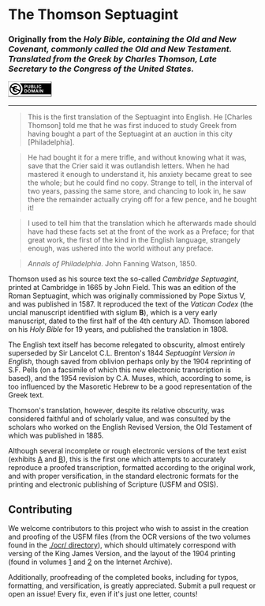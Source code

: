 # The Thomson Septuagint

### Originally from the *Holy Bible, containing the Old and New Covenant, commonly called the Old and New Testament. Translated from the Greek by Charles Thomson, Late Secretary to the Congress of the United States.*

[![This work is in the public domain](pdm.png)](LICENSE)

---

> This is the first translation of the Septuagint into English. He [Charles
> Thomson] told me that he was first induced to study Greek from having bought
> a part of the Septuagint at an auction in this city [Philadelphia].

> He had bought it for a mere trifle, and without knowing what it was, save
> that the Crier said it was outlandish letters. When he had mastered it enough
> to understand it, his anxiety became great to see the whole; but he could
> find no copy. Strange to tell, in the interval of two years, passing the same
> store, and chancing to look in, he saw there the remainder actually crying
> off for a few pence, and he bought it!

> I used to tell him that the translation which he afterwards made should have
> had these facts set at the front of the work as a Preface; for that great
> work, the first of the kind in the English language, strangely enough, was
> ushered into the world without any preface.

> *Annals of Philadelphia*. John Fanning Watson, 1850.

Thomson used as his source text the so-called *Cambridge Septuagint*, printed
at Cambridge in 1665 by John Field. This was an edition of the Roman
Septuagint, which was originally commissioned by Pope Sixtus V, and was
published in 1587. It reproduced the text of the *Vatican Codex* (the uncial
manuscript identified with siglum **B**), which is a very early manuscript,
dated to the first half of the 4th century AD. Thomson labored on his
*Holy Bible* for 19 years, and published the translation in 1808.

The English text itself has become relegated to obscurity, almost entirely
superseded by Sir Lancelot C.L. Brenton's 1844 *Septuagint Version in English*,
though saved from oblivion perhaps only by the 1904 reprinting of S.F. Pells
(on a facsimile of which this new electronic transcription is based), and the
1954 revision by C.A. Muses, which, according to some, is too influenced by the
Masoretic Hebrew to be a good representation of the Greek text.

Thomson's translation, however, despite its relative obscurity, was considered
faithful and of scholarly value, and was consulted by the scholars who worked
on the English Revised Version, the Old Testament of which was published in
1885.

Although several incomplete or rough electronic versions of the text exist
(exhibits [A](http://thetencommandmentsministry.us/ministry/charles_thomson/)
and [B](http://studybible.info/Thomson)), this is the first one which attempts
to accurately reproduce a proofed transcription, formatted according to the
original work, and with proper versification, in the standard electronic
formats for the printing and electronic publishing of Scripture (USFM and
OSIS).

## Contributing

We welcome contributors to this project who wish to assist in the creation and
proofing of the USFM files (from the OCR versions of the two volumes found in
the [./ocr/ directory](ocr/)), which should ultimately correspond with versing
of the King James Version, and the layout of the 1904 printing (found in
volumes [1](https://archive.org/stream/oldcovenantcommo01thom) and
[2](https://archive.org/stream/oldcovenantcommo02thom) on the Internet
Archive).

Additionally, proofreading of the completed books, including for typos,
formatting, and versification, is greatly appreciated. Submit a pull request or
open an issue! Every fix, even if it's just one letter, counts!
